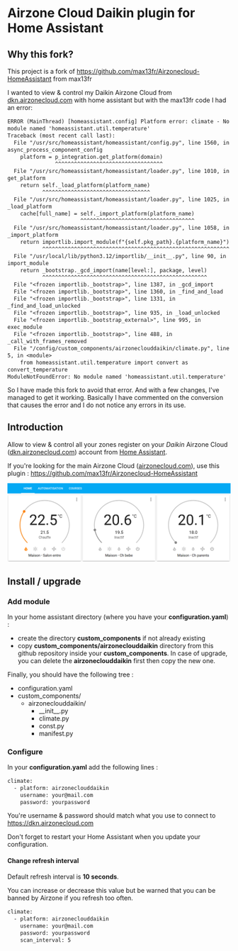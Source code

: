 # Airzone Cloud Daikin plugin for Home Assistant

## Why this fork?
This project is a fork of https://github.com/max13fr/Airzonecloud-HomeAssistant from max13fr

I wanted to view & control my Daikin Airzone Cloud from [dkn.airzonecloud.com](https://dkn.airzonecloud.com) with home assistant but with the max13fr code I had an error:
```
ERROR (MainThread) [homeassistant.config] Platform error: climate - No module named 'homeassistant.util.temperature'
Traceback (most recent call last):
  File "/usr/src/homeassistant/homeassistant/config.py", line 1560, in async_process_component_config
    platform = p_integration.get_platform(domain)
               ^^^^^^^^^^^^^^^^^^^^^^^^^^^^^^^^^^
  File "/usr/src/homeassistant/homeassistant/loader.py", line 1010, in get_platform
    return self._load_platform(platform_name)
           ^^^^^^^^^^^^^^^^^^^^^^^^^^^^^^^^^^
  File "/usr/src/homeassistant/homeassistant/loader.py", line 1025, in _load_platform
    cache[full_name] = self._import_platform(platform_name)
                       ^^^^^^^^^^^^^^^^^^^^^^^^^^^^^^^^^^^^
  File "/usr/src/homeassistant/homeassistant/loader.py", line 1058, in _import_platform
    return importlib.import_module(f"{self.pkg_path}.{platform_name}")
           ^^^^^^^^^^^^^^^^^^^^^^^^^^^^^^^^^^^^^^^^^^^^^^^^^^^^^^^^^^^
  File "/usr/local/lib/python3.12/importlib/__init__.py", line 90, in import_module
    return _bootstrap._gcd_import(name[level:], package, level)
           ^^^^^^^^^^^^^^^^^^^^^^^^^^^^^^^^^^^^^^^^^^^^^^^^^^^^
  File "<frozen importlib._bootstrap>", line 1387, in _gcd_import
  File "<frozen importlib._bootstrap>", line 1360, in _find_and_load
  File "<frozen importlib._bootstrap>", line 1331, in _find_and_load_unlocked
  File "<frozen importlib._bootstrap>", line 935, in _load_unlocked
  File "<frozen importlib._bootstrap_external>", line 995, in exec_module
  File "<frozen importlib._bootstrap>", line 488, in _call_with_frames_removed
  File "/config/custom_components/airzoneclouddaikin/climate.py", line 5, in <module>
    from homeassistant.util.temperature import convert as convert_temperature
ModuleNotFoundError: No module named 'homeassistant.util.temperature'
```

So I have made this fork to avoid that error. And with a few changes, I've managed to get it working. Basically I have commented on the conversion that causes the error and I do not notice any errors in its use.

## Introduction

Allow to view & control all your zones register on your *Daikin* Airzone Cloud ([dkn.airzonecloud.com](https://dkn.airzonecloud.com)) account from [Home Assistant](https://www.home-assistant.io/).

If you're looking for the main Airzone Cloud ([airzonecloud.com](https://airzonecloud.com)), use this plugin : https://github.com/max13fr/Airzonecloud-HomeAssistant

![Screenshot](screenshot.png)

## Install / upgrade

### Add module

In your home assistant directory (where you have your **configuration.yaml**) :

- create the directory **custom_components** if not already existing
- copy **custom_components/airzoneclouddaikin** directory from this github repository inside your **custom_components**. In case of upgrade, you can delete the **airzoneclouddaikin** first then copy the new one.

Finally, you should have the following tree :

- configuration.yaml
- custom_components/
  - airzoneclouddaikin/
    - \_\_init\_\_.py
    - climate.py
    - const.py
    - manifest.py

### Configure

In your **configuration.yaml** add the following lines :

```
climate:
  - platform: airzoneclouddaikin
    username: your@mail.com
    password: yourpassword
```

You're username & password should match what you use to connect to https://dkn.airzonecloud.com

Don't forget to restart your Home Assistant when you update your configuration.

#### Change refresh interval

Default refresh interval is **10 seconds**.

You can increase or decrease this value but be warned that you can be banned by Airzone if you refresh too often.

```
climate:
  - platform: airzoneclouddaikin
    username: your@mail.com
    password: yourpassword
    scan_interval: 5
```
